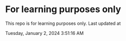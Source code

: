 # For learning purposes only
This repo is for learning purposes only.
Last updated at

Tuesday, January 2, 2024 3:51:16 AM

